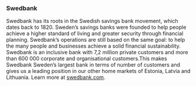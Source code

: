 ### Swedbank

Swedbank has its roots in the Swedish savings bank movement, which dates back to 1820. Sweden’s savings banks were founded to help people achieve a higher standard of living and greater security through financial planning. Swedbank’s operations are still based on the same goal: to help the many people and businesses achieve a solid financial sustainability. Swedbank is an inclusive bank with 7,2 million private customers and more than 600 000 corporate and organisational customers.This makes Swedbank Sweden’s largest bank in terms of number of customers and gives us a leading position in our other home markets of Estonia, Latvia and Lithuania. Learn more at [swedbank.com](http://swedbank.com).
